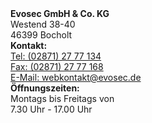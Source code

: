 <div class="row">
    <div class="col-md-4">
        <div class="card border-secondary card-height">
            <div class="card-body">
                <strong>Evosec GmbH & Co. KG</strong><br>   
                Westend 38-40<br>   
                46399 Bocholt<br>
            </div>
        </div>
    </div>
    <div class="col-md-4">
        <div class="card border-secondary card-height">
            <div class="card-body">
                <strong>Kontakt:</strong><br>   
                <a href="tel:(02871) 27 77 134">Tel: (02871) 27 77 134</a><br>   
                <a href="fax:(02871) 27 77 168">Fax: (02871) 27 77 168</a><br>     
                <a href="mailto:webkontakt@evosec.de">E-Mail: webkontakt@evosec.de</a><br>
            </div>
        </div>  
    </div>
    <div class="col-md-4">
        <div class="card border-secondary card-height">
            <div class="card-body">
                <strong>Öffnungszeiten:</strong><br>
                Montags bis Freitags von<br>
                7.30 Uhr - 17.00 Uhr<br>
            </div>
        </div>
    </div>
</div>
